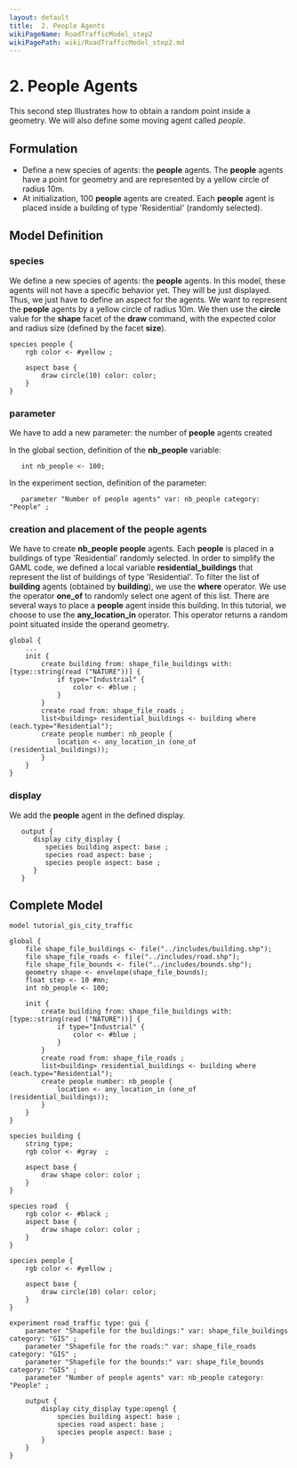 ```yaml
---
layout: default
title:  2. People Agents
wikiPageName: RoadTrafficModel_step2
wikiPagePath: wiki/RoadTrafficModel_step2.md
---
```


# 2. People Agents
This second step Illustrates how to obtain a random point inside a geometry. We will also define some moving agent called _people_.







## Formulation
  * Define a new species of agents: the **people** agents. The **people** agents have a point for geometry and are represented by a yellow circle of radius 10m.
  * At initialization, 100 **people** agents are created. Each **people** agent is placed inside a building of type 'Residential' (randomly selected).





## Model Definition

### species
We define a new species of agents: the **people** agents. In this model, these agents will not have a specific behavior yet. They will be just displayed. Thus, we just have to define an aspect for the agents. We want to represent the **people** agents by a yellow circle of radius 10m. We then use the **circle** value for the **shape** facet of the **draw** command, with the expected color and radius size (defined by the facet **size**).

```
species people {
	rgb color <- #yellow ;
	
	aspect base {
		draw circle(10) color: color;
	}
}
```


### parameter
We have to add a new parameter: the number of **people** agents created

In the global section, definition of the **nb\_people** variable:
```
   int nb_people <- 100;
```

In the experiment section, definition of the parameter:
```
   parameter "Number of people agents" var: nb_people category: "People" ;
```

### creation and placement of the people agents

We have to create **nb\_people** **people** agents. Each **people** is placed in a buildings of type 'Residential' randomly selected. In order to simplify the GAML code, we defined a local variable **residential\_buildings** that represent the list of buildings of type 'Residential'. To filter the list of **building** agents (obtained by **building**), we use the **where** operator. We use the operator **one\_of** to randomly select one agent of this list. There are several ways to place a **people** agent inside this building. In this tutorial, we choose to use the **any\_location\_in** operator. This operator returns a random point situated inside the operand geometry.

```
global {
	...
	init {
		create building from: shape_file_buildings with: [type::string(read ("NATURE"))] {
			if type="Industrial" {
				color <- #blue ;
			}
		}
		create road from: shape_file_roads ;
		list<building> residential_buildings <- building where (each.type="Residential");
		create people number: nb_people {
			location <- any_location_in (one_of (residential_buildings));
		}
	}
}
```

### display
We add the **people** agent in the defined display.

```
   output {
      display city_display {
         species building aspect: base ;
         species road aspect: base ;
         species people aspect: base ;
      }
   }
```




## Complete Model

```
model tutorial_gis_city_traffic

global {
	file shape_file_buildings <- file("../includes/building.shp");
	file shape_file_roads <- file("../includes/road.shp");
	file shape_file_bounds <- file("../includes/bounds.shp");
	geometry shape <- envelope(shape_file_bounds);
	float step <- 10 #mn;
	int nb_people <- 100;
	
	init {
		create building from: shape_file_buildings with: [type::string(read ("NATURE"))] {
			if type="Industrial" {
				color <- #blue ;
			}
		}
		create road from: shape_file_roads ;
		list<building> residential_buildings <- building where (each.type="Residential");
		create people number: nb_people {
			location <- any_location_in (one_of (residential_buildings));
		}
	}
}

species building {
	string type; 
	rgb color <- #gray  ;
	
	aspect base {
		draw shape color: color ;
	}
}

species road  {
	rgb color <- #black ;
	aspect base {
		draw shape color: color ;
	}
}

species people {
	rgb color <- #yellow ;
	
	aspect base {
		draw circle(10) color: color;
	}
}

experiment road_traffic type: gui {
	parameter "Shapefile for the buildings:" var: shape_file_buildings category: "GIS" ;
	parameter "Shapefile for the roads:" var: shape_file_roads category: "GIS" ;
	parameter "Shapefile for the bounds:" var: shape_file_bounds category: "GIS" ;
	parameter "Number of people agents" var: nb_people category: "People" ;
	
	output {
		display city_display type:opengl {
			species building aspect: base ;
			species road aspect: base ;
			species people aspect: base ;
		}
	}
}
```
